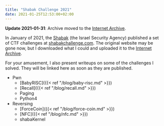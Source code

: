 ```yaml
---
title: "Shabak Challenge 2021"
date: 2021-01-25T12:53:00+02:00
---
```


**Update 2021-01-31**: Archive moved to the [Internet Archive][Archive].

In January of 2021, the [Shabak][Shabak] (the Israel Security Agency) published a set
of CTF challenges at [shabakchallenge.com](https://shabakchallenge.com/).
The original website may be gone now, but I downloaded what I could and uploaded it to
the [Internet Archive][Archive].

For your amusement, I also present writeups on some of the challenges I solved.
They will be linked here as soon as they are published.

- Pwn
  - [BabyRISC]({{< ref "/blog/baby-risc.md" >}})
  - [Recall]({{< ref "/blog/recall.md" >}})
  - Paging
  - Python4
- Reversing
  - [ForceCoin]({{< ref "/blog/force-coin.md" >}})
  - [NFC]({{< ref "/blog/nfc.md" >}})
  - shabaKernel


[Shabak]: https://en.wikipedia.org/wiki/Shin_Bet
    "Shin Bet - Wikipedia"

[Archive]: https://archive.org/details/shabak-challenge-2021
    "Archive of the Shabak 2021 CTF challenges"
